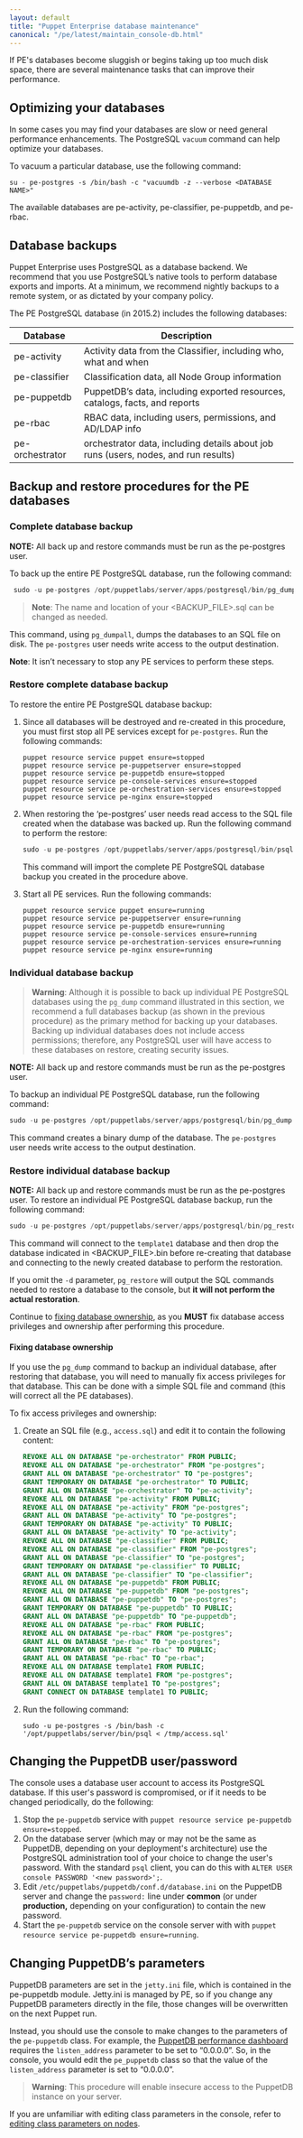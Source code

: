 ```yaml
---
layout: default
title: "Puppet Enterprise database maintenance"
canonical: "/pe/latest/maintain_console-db.html"
---
```



If PE's databases become sluggish or begins taking up too much disk space, there are several maintenance tasks that can improve their performance.

Optimizing your databases
-----

In some cases you may find your databases are slow or need general performance enhancements. The PostgreSQL `vacuum` command can help optimize your databases. 

To vacuum a particular database, use the following command:

~~~
su - pe-postgres -s /bin/bash -c "vacuumdb -z --verbose <DATABASE NAME>"
~~~

The available databases are pe-activity, pe-classifier, pe-puppetdb, and pe-rbac.

Database backups
----------------

Puppet Enterprise uses PostgreSQL as a database backend. We recommend that you use PostgreSQL’s native tools to perform database exports and imports.  At a minimum, we recommend nightly backups to a remote system, or as dictated by your company policy.

The PE PostgreSQL database (in 2015.2) includes the following databases:

Database      | Description
------------- | ---------------------------------------------------------------
pe-activity   | Activity data from the Classifier, including who, what and when
pe-classifier | Classification data, all Node Group information
pe-puppetdb   | PuppetDB’s data, including exported resources, catalogs, facts, and reports
pe-rbac       | RBAC data, including users, permissions, and AD/LDAP info
pe-orchestrator | orchestrator data, including details about job runs (users, nodes, and run results) 

## Backup and restore procedures for the PE databases

### Complete database backup

**NOTE:** All back up and restore commands must be run as the pe-postgres user.

To back up the entire PE PostgreSQL database, run the following command:

~~~sql
 sudo -u pe-postgres /opt/puppetlabs/server/apps/postgresql/bin/pg_dumpall -c -f <BACKUP_FILE>.sql
~~~

>**Note**: The name and location of your <BACKUP_FILE>.sql can be changed as needed.

This command, using `pg_dumpall`, dumps the databases to an SQL file on disk.  The `pe-postgres` user needs write access to the output destination.

**Note**: It isn’t necessary to stop any PE services to perform these steps.

### Restore complete database backup

To restore the entire PE PostgreSQL database backup:

1. Since all databases will be destroyed and re-created in this procedure, you must first stop all PE services except for `pe-postgres`. Run the following commands:

   ~~~
   puppet resource service puppet ensure=stopped
   puppet resource service pe-puppetserver ensure=stopped
   puppet resource service pe-puppetdb ensure=stopped
   puppet resource service pe-console-services ensure=stopped
   puppet resource service pe-orchestration-services ensure=stopped
   puppet resource service pe-nginx ensure=stopped
   ~~~

2. When restoring the ‘pe-postgres’ user needs read access to the SQL file created when the database was backed up. Run the following command to perform the restore:

   ~~~sql
   sudo -u pe-postgres /opt/puppetlabs/server/apps/postgresql/bin/psql < <BACKUP_FILE>.sql
   ~~~

   This command will import the complete PE PostgreSQL database backup you created in the procedure above.

3. Start all PE services. Run the following commands:

   ~~~
   puppet resource service puppet ensure=running
   puppet resource service pe-puppetserver ensure=running
   puppet resource service pe-puppetdb ensure=running
   puppet resource service pe-console-services ensure=running
   puppet resource service pe-orchestration-services ensure=running
   puppet resource service pe-nginx ensure=running
   ~~~


### Individual database backup

>**Warning**: Although it is possible to back up individual PE PostgreSQL databases using the `pg_dump` command illustrated in this section, we recommend a full databases backup (as shown in the previous procedure) as the primary method for backing up your databases.  Backing up individual databases does not include access permissions; therefore, any PostgreSQL user will have access to these databases on restore, creating security issues.

**NOTE:** All back up and restore commands must be run as the pe-postgres user.

To backup an individual PE PostgreSQL database, run the following command:

~~~sql
sudo -u pe-postgres /opt/puppetlabs/server/apps/postgresql/bin/pg_dump -Fc <DATABASE_NAME> -f <BACKUP_FILE>.bin
~~~
This command creates a binary dump of the database.  The `pe-postgres` user needs write access to the output destination.



### Restore individual database backup

**NOTE:** All back up and restore commands must be run as the pe-postgres user. To restore an individual PE PostgreSQL database backup, run the following command:


~~~sql
sudo -u pe-postgres /opt/puppetlabs/server/apps/postgresql/bin/pg_restore -Cc -d template1 <BACKUP_FILE>.bin
~~~

This command will connect to the `template1` database and then drop the database indicated in <BACKUP_FILE>.bin before re-creating that database and connecting to the newly created database to perform the restoration.

If you omit the `-d` parameter, `pg_restore` will output the SQL commands needed to restore a database to the console, but **it will not perform the actual restoration**.

Continue to [fixing database ownership](#fixing-database-ownership), as you **MUST** fix database access privileges and ownership after performing this procedure.

#### Fixing database ownership

If you use the `pg_dump` command to backup an individual database, after restoring that database, you will need to manually fix access privileges for that database. This can be done with a simple SQL file and command (this will correct all the PE databases).

To fix access privileges and ownership:

1. Create an SQL file (e.g., `access.sql`) and edit it to contain the following content:

   ~~~sql
   REVOKE ALL ON DATABASE "pe-orchestrator" FROM PUBLIC;
   REVOKE ALL ON DATABASE "pe-orchestrator" FROM "pe-postgres";
   GRANT ALL ON DATABASE "pe-orchestrator" TO "pe-postgres";
   GRANT TEMPORARY ON DATABASE "pe-orchestrator" TO PUBLIC;
   GRANT ALL ON DATABASE "pe-orchestrator" TO "pe-activity";
   REVOKE ALL ON DATABASE "pe-activity" FROM PUBLIC;
   REVOKE ALL ON DATABASE "pe-activity" FROM "pe-postgres";
   GRANT ALL ON DATABASE "pe-activity" TO "pe-postgres";
   GRANT TEMPORARY ON DATABASE "pe-activity" TO PUBLIC;
   GRANT ALL ON DATABASE "pe-activity" TO "pe-activity";
   REVOKE ALL ON DATABASE "pe-classifier" FROM PUBLIC;
   REVOKE ALL ON DATABASE "pe-classifier" FROM "pe-postgres";
   GRANT ALL ON DATABASE "pe-classifier" TO "pe-postgres";
   GRANT TEMPORARY ON DATABASE "pe-classifier" TO PUBLIC;
   GRANT ALL ON DATABASE "pe-classifier" TO "pe-classifier";
   REVOKE ALL ON DATABASE "pe-puppetdb" FROM PUBLIC;
   REVOKE ALL ON DATABASE "pe-puppetdb" FROM "pe-postgres";
   GRANT ALL ON DATABASE "pe-puppetdb" TO "pe-postgres";
   GRANT TEMPORARY ON DATABASE "pe-puppetdb" TO PUBLIC;
   GRANT ALL ON DATABASE "pe-puppetdb" TO "pe-puppetdb";
   REVOKE ALL ON DATABASE "pe-rbac" FROM PUBLIC;
   REVOKE ALL ON DATABASE "pe-rbac" FROM "pe-postgres";
   GRANT ALL ON DATABASE "pe-rbac" TO "pe-postgres";
   GRANT TEMPORARY ON DATABASE "pe-rbac" TO PUBLIC;
   GRANT ALL ON DATABASE "pe-rbac" TO "pe-rbac";
   REVOKE ALL ON DATABASE template1 FROM PUBLIC;
   REVOKE ALL ON DATABASE template1 FROM "pe-postgres";
   GRANT ALL ON DATABASE template1 TO "pe-postgres";
   GRANT CONNECT ON DATABASE template1 TO PUBLIC;
   ~~~

2. Run the following command:

   ~~~
   sudo -u pe-postgres -s /bin/bash -c '/opt/puppetlabs/server/bin/psql < /tmp/access.sql'
   ~~~

Changing the PuppetDB user/password
-----

The console uses a database user account to access its PostgreSQL database. If this user's password is compromised, or if it needs to be changed periodically, do the following:

1. Stop the `pe-puppetdb` service with `puppet resource service pe-puppetdb ensure=stopped`.
2. On the database server (which may or may not be the same as PuppetDB, depending on your deployment's architecture) use the PostgreSQL administration tool of your choice to change the user's password. With the standard `psql` client, you can do this with `ALTER USER console PASSWORD '<new password>';`.
3. Edit `/etc/puppetlabs/puppetdb/conf.d/database.ini` on the PuppetDB server and change the `password:` line under __common__ (or under __production,__ depending on your configuration) to contain the new password.
4. Start the `pe-puppetdb` service on the console server with with `puppet resource service pe-puppetdb ensure=running`.

Changing PuppetDB’s parameters
------------------------------

PuppetDB parameters are set in the `jetty.ini` file, which is contained in the pe-puppetdb module. Jetty.ini is managed by PE, so if you change any PuppetDB parameters directly in the file, those changes will be overwritten on the next Puppet run.

Instead, you should use the console to make changes to the parameters of the `pe-puppetdb` class. For example, the [PuppetDB performance dashboard]({{puppetdb}}/maintain_and_tune.html) requires the `listen_address` parameter to be set to “0.0.0.0”. So, in the console, you would edit the `pe_puppetdb` class so that the value of the `listen_address` parameter is set to “0.0.0.0”.

> **Warning**: This procedure will enable insecure access to the PuppetDB instance on your server.

If you are unfamiliar with editing class parameters in the console, refer to [editing class parameters on nodes](/pe/latest/console_classes_groups_making_changes.html#editing-parameters).


